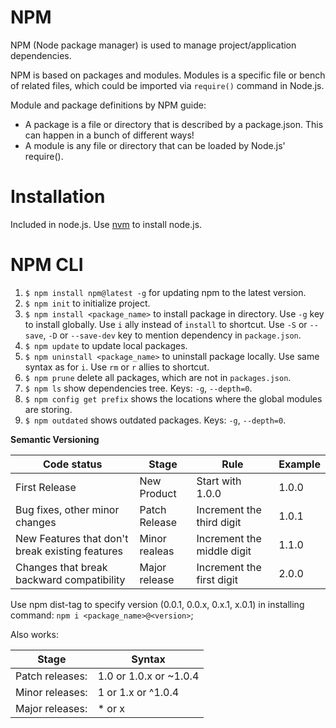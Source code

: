 # NPM
NPM (Node package manager) is used to manage project/application dependencies.

NPM is based on packages and modules. Modules is a specific file or bench of related files, which could be imported via `require()` command in Node.js.

Module and package definitions by NPM guide:
- A package is a file or directory that is described by a package.json. This can happen in a bunch of different ways!
- A module is any file or directory that can be loaded by Node.js' require().

# Installation
Included in node.js. Use [nvm](https://github.com/creationix/nvm) to install node.js.

# NPM CLI

1. `$ npm install npm@latest -g` for updating npm to the latest version.
2. `$ npm init` to initialize project.
3. `$ npm install <package_name>` to install package in directory.
Use `-g` key to install globally.
Use `i` ally instead of `install` to shortcut.
Use `-S` or `--save`, `-D` or `--save-dev` key to mention dependency in `package.json`.
4. `$ npm update` to update local packages.
5. `$ npm uninstall <package_name>` to uninstall package locally. Use same syntax as for `i`. Use `rm` or `r` allies to shortcut.
6. `$ npm prune` delete all packages, which are not in `packages.json`.
7. `$ npm ls` show dependencies tree. Keys: `-g`, `--depth=0`.
8. `$ npm config get prefix` shows the locations where the global modules are storing.
9. `$ npm outdated` shows outdated packages. Keys: `-g`, `--depth=0`.

**Semantic Versioning**


Code status | Stage | Rule | Example
--- | --- | --- | ---
First Release | New Product | Start with 1.0.0 | 1.0.0
Bug fixes, other minor changes | Patch Release | Increment the third digit | 1.0.1
New Features that don't break existing features | Minor realeas | Increment the middle digit | 1.1.0
Changes that break backward compatibility | Major release | Increment the first digit | 2.0.0

Use npm dist-tag to specify version (0.0.1, 0.0.x, 0.x.1, x.0.1) in installing command: `npm i <package_name>@<version>`;

Also works:

Stage | Syntax
--- | ---
Patch releases: | 1.0 or 1.0.x or ~1.0.4
Minor releases: | 1 or 1.x or ^1.0.4
Major releases: | * or x
